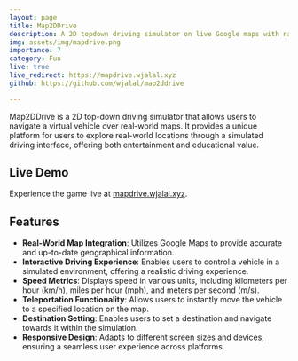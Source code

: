 ```yaml
---
layout: page
title: Map2DDrive
description: A 2D topdown driving simulator on live Google maps with navigation
img: assets/img/mapdrive.png
importance: 7
category: Fun
live: true
live_redirect: https://mapdrive.wjalal.xyz
github: https://github.com/wjalal/map2ddrive

---
```


Map2DDrive is a 2D top-down driving simulator that allows users to navigate a virtual vehicle over real-world maps. It provides a unique platform for users to explore real-world locations through a simulated driving interface, offering both entertainment and educational value.

## Live Demo

Experience the game live at [mapdrive.wjalal.xyz](http://mapdrive.wjalal.xyz).

## Features

- **Real-World Map Integration**: Utilizes Google Maps to provide accurate and up-to-date geographical information.
- **Interactive Driving Experience**: Enables users to control a vehicle in a simulated environment, offering a realistic driving experience.
- **Speed Metrics**: Displays speed in various units, including kilometers per hour (km/h), miles per hour (mph), and meters per second (m/s).
- **Teleportation Functionality**: Allows users to instantly move the vehicle to a specified location on the map.
- **Destination Setting**: Enables users to set a destination and navigate towards it within the simulation.
- **Responsive Design**: Adapts to different screen sizes and devices, ensuring a seamless user experience across platforms.

